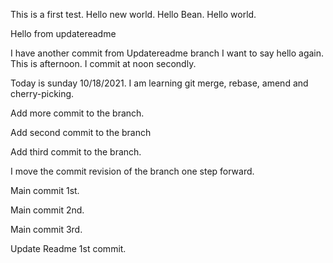 This is a first test.
Hello new world.
Hello Bean.
Hello world.

Hello from updatereadme

I have another commit from Updatereadme branch
I want to say hello again.
This is afternoon.
I commit at noon secondly.

Today is sunday 10/18/2021.
I am learning git merge, rebase, amend and cherry-picking.


Add more commit to the branch.

Add second commit to the branch

Add third commit to the branch.

I move the commit revision of the branch one step forward.

Main commit 1st.

Main commit 2nd.

Main commit 3rd.

Update Readme 1st commit.
